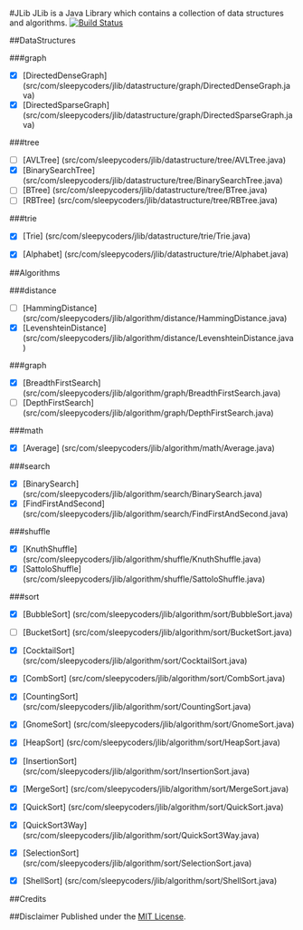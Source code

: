 #JLib
JLib is a Java Library which contains a collection of data structures and algorithms.
[![Build Status](https://travis-ci.org/joshimoo/JLib.svg?branch=master)](https://travis-ci.org/joshimoo/JLib)

##DataStructures

###graph
- [X] [DirectedDenseGraph] (src/com/sleepycoders/jlib/datastructure/graph/DirectedDenseGraph.java)
- [X] [DirectedSparseGraph] (src/com/sleepycoders/jlib/datastructure/graph/DirectedSparseGraph.java)

###tree
- [ ] [AVLTree] (src/com/sleepycoders/jlib/datastructure/tree/AVLTree.java)
- [X] [BinarySearchTree] (src/com/sleepycoders/jlib/datastructure/tree/BinarySearchTree.java)
- [ ] [BTree] (src/com/sleepycoders/jlib/datastructure/tree/BTree.java)
- [ ] [RBTree] (src/com/sleepycoders/jlib/datastructure/tree/RBTree.java)

###trie
- [X] [Trie] (src/com/sleepycoders/jlib/datastructure/trie/Trie.java)
- [X] [Alphabet] (src/com/sleepycoders/jlib/datastructure/trie/Alphabet.java)


##Algorithms

###distance
- [ ] [HammingDistance] (src/com/sleepycoders/jlib/algorithm/distance/HammingDistance.java)
- [X] [LevenshteinDistance] (src/com/sleepycoders/jlib/algorithm/distance/LevenshteinDistance.java)

###graph
- [X] [BreadthFirstSearch] (src/com/sleepycoders/jlib/algorithm/graph/BreadthFirstSearch.java)
- [ ] [DepthFirstSearch] (src/com/sleepycoders/jlib/algorithm/graph/DepthFirstSearch.java)

###math
- [X] [Average] (src/com/sleepycoders/jlib/algorithm/math/Average.java)

###search
- [X] [BinarySearch] (src/com/sleepycoders/jlib/algorithm/search/BinarySearch.java)
- [X] [FindFirstAndSecond] (src/com/sleepycoders/jlib/algorithm/search/FindFirstAndSecond.java)

###shuffle
- [X] [KnuthShuffle] (src/com/sleepycoders/jlib/algorithm/shuffle/KnuthShuffle.java)
- [X] [SattoloShuffle] (src/com/sleepycoders/jlib/algorithm/shuffle/SattoloShuffle.java)

###sort
- [X] [BubbleSort] (src/com/sleepycoders/jlib/algorithm/sort/BubbleSort.java)
- [ ] [BucketSort] (src/com/sleepycoders/jlib/algorithm/sort/BucketSort.java)
- [X] [CocktailSort] (src/com/sleepycoders/jlib/algorithm/sort/CocktailSort.java)
- [X] [CombSort] (src/com/sleepycoders/jlib/algorithm/sort/CombSort.java)
- [X] [CountingSort] (src/com/sleepycoders/jlib/algorithm/sort/CountingSort.java)
- [X] [GnomeSort] (src/com/sleepycoders/jlib/algorithm/sort/GnomeSort.java)
- [X] [HeapSort] (src/com/sleepycoders/jlib/algorithm/sort/HeapSort.java)
- [X] [InsertionSort] (src/com/sleepycoders/jlib/algorithm/sort/InsertionSort.java)
- [X] [MergeSort] (src/com/sleepycoders/jlib/algorithm/sort/MergeSort.java)
- [X] [QuickSort] (src/com/sleepycoders/jlib/algorithm/sort/QuickSort.java)
- [X] [QuickSort3Way] (src/com/sleepycoders/jlib/algorithm/sort/QuickSort3Way.java)
- [X] [SelectionSort] (src/com/sleepycoders/jlib/algorithm/sort/SelectionSort.java)
- [X] [ShellSort] (src/com/sleepycoders/jlib/algorithm/sort/ShellSort.java)


##Credits


##Disclaimer
Published under the [MIT License](LICENSE).
